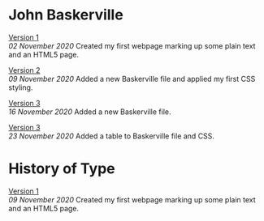John Baskerville
================
[Version 1](https://saskia-kano.github.io/john_baskerville/baskerville-one.html)	
*02 November 2020*
Created my first webpage marking up some plain text and an HTML5 page.

[Version 2](https://saskia-kano.github.io/john_baskerville/baskerville-two.html)	
*09 November 2020*
Added a new Baskerville file and applied my first CSS styling.

[Version 3](https://saskia-kano.github.io/john_baskerville/baskerville-three.html)	
*16 November 2020*
Added a new Baskerville file.

[Version 3](https://saskia-kano.github.io/john_baskerville/baskerville-four.html)	
*23 November 2020*
Added a table to Baskerville file and CSS.










History of Type
===============
[Version 1](https://saskia-kano.github.io/john_baskerville/type-history.html)	
*09 November 2020*
Created my first webpage marking up some plain text and an HTML5 page.



